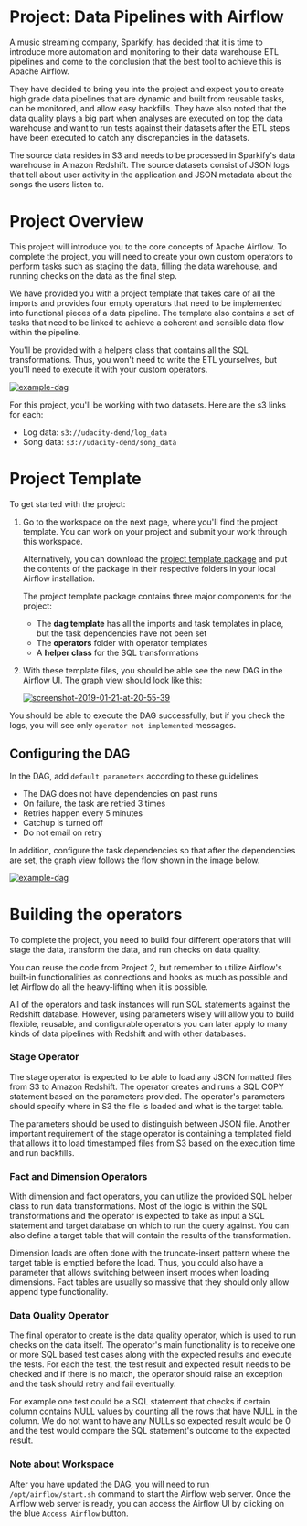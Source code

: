 
# Project: Data Pipelines with Airflow

A music streaming company, Sparkify, has decided that it is time to introduce more automation and monitoring to their data warehouse ETL pipelines and come to the conclusion that the best tool to achieve this is Apache Airflow.

They have decided to bring you into the project and expect you to create high grade data pipelines that are dynamic and built from reusable tasks, can be monitored, and allow easy backfills. They have also noted that the data quality plays a big part when analyses are executed on top the data warehouse and want to run tests against their datasets after the ETL steps have been executed to catch any discrepancies in the datasets.

The source data resides in S3 and needs to be processed in Sparkify's data warehouse in Amazon Redshift. The source datasets consist of JSON logs that tell about user activity in the application and JSON metadata about the songs the users listen to.

# Project Overview

This project will introduce you to the core concepts of Apache Airflow. To complete the project, you will need to create your own custom operators to perform tasks such as staging the data, filling the data warehouse, and running checks on the data as the final step.

We have provided you with a project template that takes care of all the imports and provides four empty operators that need to be implemented into functional pieces of a data pipeline. The template also contains a set of tasks that need to be linked to achieve a coherent and sensible data flow within the pipeline.

You'll be provided with a helpers class that contains all the SQL transformations. Thus, you won't need to write the ETL yourselves, but you'll need to execute it with your custom operators.


<a href="https://ibb.co/t3h9TMW"><img src="https://i.ibb.co/x3sNtSR/example-dag.png" alt="example-dag" border="0"></a>


For this project, you'll be working with two datasets. Here are the s3 links for each:

-   Log data:  `s3://udacity-dend/log_data`
-   Song data:  `s3://udacity-dend/song_data`

# Project Template

To get started with the project:

1.  Go to the workspace on the next page, where you'll find the project template. You can work on your project and submit your work through this workspace.
    
    Alternatively, you can download the  [project template package](https://s3.amazonaws.com/video.udacity-data.com/topher/2019/February/5c6058dc_project-template/project-template.zip)  and put the contents of the package in their respective folders in your local Airflow installation.
    
    The project template package contains three major components for the project:
    
    -   The  **dag template**  has all the imports and task templates in place, but the task dependencies have not been set
    -   The  **operators**  folder with operator templates
    -   A  **helper class**  for the SQL transformations
2.  With these template files, you should be able see the new DAG in the Airflow UI. The graph view should look like this:
    
    <a href="https://ibb.co/ZSCszfw"><img src="https://i.ibb.co/9hjXHpf/screenshot-2019-01-21-at-20-55-39.png" alt="screenshot-2019-01-21-at-20-55-39" border="0"></a>

You should be able to execute the DAG successfully, but if you check the logs, you will see only  `operator not implemented`  messages.

## Configuring the DAG

In the DAG, add  `default parameters`  according to these guidelines

-   The DAG does not have dependencies on past runs
-   On failure, the task are retried 3 times
-   Retries happen every 5 minutes
-   Catchup is turned off
-   Do not email on retry

In addition, configure the task dependencies so that after the dependencies are set, the graph view follows the flow shown in the image below.

<a href="https://ibb.co/t3h9TMW"><img src="https://i.ibb.co/x3sNtSR/example-dag.png" alt="example-dag" border="0"></a>

# Building the operators

To complete the project, you need to build four different operators that will stage the data, transform the data, and run checks on data quality.

You can reuse the code from Project 2, but remember to utilize Airflow's built-in functionalities as connections and hooks as much as possible and let Airflow do all the heavy-lifting when it is possible.

All of the operators and task instances will run SQL statements against the Redshift database. However, using parameters wisely will allow you to build flexible, reusable, and configurable operators you can later apply to many kinds of data pipelines with Redshift and with other databases.

### Stage Operator

The stage operator is expected to be able to load any JSON formatted files from S3 to Amazon Redshift. The operator creates and runs a SQL COPY statement based on the parameters provided. The operator's parameters should specify where in S3 the file is loaded and what is the target table.

The parameters should be used to distinguish between JSON file. Another important requirement of the stage operator is containing a templated field that allows it to load timestamped files from S3 based on the execution time and run backfills.

### Fact and Dimension Operators

With dimension and fact operators, you can utilize the provided SQL helper class to run data transformations. Most of the logic is within the SQL transformations and the operator is expected to take as input a SQL statement and target database on which to run the query against. You can also define a target table that will contain the results of the transformation.

Dimension loads are often done with the truncate-insert pattern where the target table is emptied before the load. Thus, you could also have a parameter that allows switching between insert modes when loading dimensions. Fact tables are usually so massive that they should only allow append type functionality.

### Data Quality Operator

The final operator to create is the data quality operator, which is used to run checks on the data itself. The operator's main functionality is to receive one or more SQL based test cases along with the expected results and execute the tests. For each the test, the test result and expected result needs to be checked and if there is no match, the operator should raise an exception and the task should retry and fail eventually.

For example one test could be a SQL statement that checks if certain column contains NULL values by counting all the rows that have NULL in the column. We do not want to have any NULLs so expected result would be 0 and the test would compare the SQL statement's outcome to the expected result.

### Note about Workspace

After you have updated the DAG, you will need to run  `/opt/airflow/start.sh`  command to start the Airflow web server. Once the Airflow web server is ready, you can access the Airflow UI by clicking on the blue  `Access Airflow`  button.